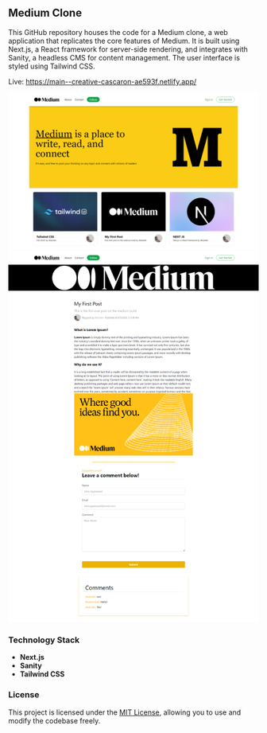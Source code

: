 ## Medium Clone

This GitHub repository houses the code for a Medium clone, a web application that replicates the core features of Medium. It is built using Next.js, a React framework for server-side rendering, and integrates with Sanity, a headless CMS for content management. The user interface is styled using Tailwind CSS.

Live: https://main--creative-cascaron-ae593f.netlify.app/

<img src='screenshot' />
<img src='screenshot2.png' />

### Technology Stack

- **Next.js**
- **Sanity**
- **Tailwind CSS**

### License

This project is licensed under the [MIT License](LICENSE), allowing you to use and modify the codebase freely.
